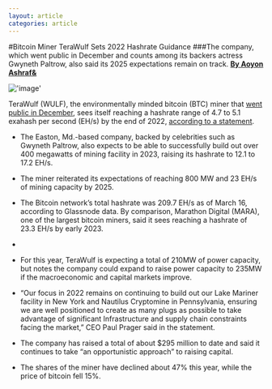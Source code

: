 ```yaml
---
layout: article
categories: article
---
```


#Bitcoin Miner TeraWulf Sets 2022 Hashrate Guidance
###The company, which went public in December and counts among its backers actress Gwyneth Paltrow, also said its 2025 expectations remain on track.
[**By Aoyon Ashraf&**](https://www.coindesk.com/author/aoyon-ashraf/)

!['image'](../../../../assets/images/posts/img9.jpeg)

TeraWulf (WULF), the environmentally minded bitcoin (BTC) miner that [went public in December](https://www.coindesk.com/business/2021/12/14/bitcoin-miner-terawulf-tumbles-in-trading-debut/), sees itself reaching a hashrate range of 4.7 to 5.1 exahash per second (EH/s) by the end of 2022, [according to a statement](https://www.prnewswire.com/news-releases/terawulf-announces-significant-progress-building-out-mining-operations-and-establishing-digital-asset-infrastructure-301505417.html).

- The Easton, Md.-based company, backed by celebrities such as Gwyneth Paltrow, also expects to be able to successfully build out over 400 megawatts of mining facility in 2023, raising its hashrate to 12.1 to 17.2 EH/s.


- The miner reiterated its expectations of reaching 800 MW and 23 EH/s of mining capacity by 2025.


- The Bitcoin network’s total hashrate was 209.7 EH/s as of March 16, according to Glassnode data. By comparison, Marathon Digital (MARA), one of the largest bitcoin miners, said it sees reaching a hashrate of 23.3 EH/s by early 2023.
- 
  
- For this year, TeraWulf is expecting a total of 210MW of power capacity, but notes the company could expand to raise power capacity to 235MW if the macroeconomic and capital markets improve.
  
- “Our focus in 2022 remains on continuing to build out our Lake Mariner facility in New York and Nautilus Cryptomine in Pennsylvania, ensuring we are well positioned to create as many plugs as possible to take advantage of significant Infrastructure and supply chain constraints facing the market,” CEO Paul Prager said in the statement.
  
- The company has raised a total of about $295 million to date and said it continues to take “an opportunistic approach” to raising capital.
  
- The shares of the miner have declined about 47% this year, while the price of bitcoin fell 15%.
